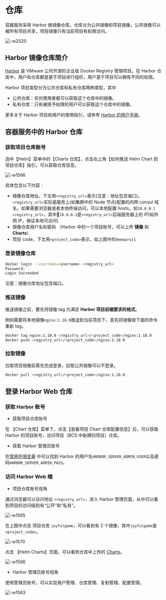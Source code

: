 # 仓库

容器服务采用 Harbor 做镜像仓库。仓库分为公共镜像和项目镜像，公共镜像可以被所有项目共享，项目镜像只有当前项目有权限访问。

![-w2020](../assets/image_repo.png)

## Harbor 镜像仓库简介

[Harbor](https://github.com/vmware/harbor) 是 VMware 公司开源的企业级 Docker Registry 管理项目。在 Harbor 仓库中，用户和仓库都是基于项目进行组织，用户基于项目可以拥有不同的权限。

Harbor 项目类型分为公共仓库和私有仓库两种类型，其中

- 公共仓库：任何使用者都可以获取这个仓库中的镜像。
- 私有仓库：只有被授予权限的用户可以获取这个仓库中的镜像。

更多关于 Harbor 项目和用户的使用指引，请参考 [Harbor 的用户手册](https://github.com/goharbor/harbor/blob/main/docs/README.md)。

## 容器服务中的 Harbor 仓库
### 获取项目仓库账号

选中【Helm】菜单中的【Charts 仓库】，点击右上角【如何推送 Helm Chart 到项目仓库】指引，可以获取仓库信息。

![-w1566](../assets/repo_info.png)

具体包含以下内容：
- 镜像仓库地址，下文用`<registry_url>`表示(注意：地址包含端口)。`<registry_url>`实际是服务上(如集群中的 Node 节点)配置的内网 consul 域名，如果需要浏览器或者本地终端访问，可以本地配置 hosts，如`10.0.0.1 <registry_url>`，其中`10.0.0.1`是`<registry_url>`后端服务器上的 IP(如外网 IP，保证本地可访问)
- 镜像仓库用户名和密码 （Harbor 中的一个项目账号，可以上传 **镜像** 和 **Charts**）
- 项目 code，下文用`<project_code>`表示，如上图中的`demoproj1`


### 登录镜像仓库

```bash
docker login --username=<username> <registry_url>
Password:
Login Succeeded
```
注意：镜像仓库地址包含端口。

### 推送镜像

推送镜像之前，要先将镜像 tag 为满足 **Harbor 项目前缀要求的格式**。

例如需要将本地镜像`nginx:1.18.0`推送到当前项目下，首先将镜像按下面的命令重新 tag。

```bash
docker tag nginx:1.18.0 <registry_url>/<project_code>/nginx:1.18.0
docker push <registry_url>/<project_code>/nginx:1.18.0
```

### 拉取镜像

拉取项目镜像前需先完成登录，拉取公共镜像可以不登录。

```bash
docker pull <registry_url>/<project_code>/nginx:1.18.0
```

## 登录 Harbor Web 仓库
### 获取 Harbor 账号

- 获取项目仓库账号

在 【Chart 仓库】菜单下，点击【查看项目 Chart 仓库配置信息】后，可以获取 Harbor 的项目账号，访问项目（BCS 中新建的项目）仓库。

- 获取 Harbor 管理员账号

在[常用环境变量](../../../../DeploymentGuides/6.0/产品白皮书/增强包维护/BCS/Env_variable.md) 中可以找到 Harbor 的用户名`HARBOR_SERVER_ADMIN_USER`以及密码`HARBOR_SERVER_ADMIN_PASS`。

### 访问 Harbor Web 端

- 项目仓库账号视角

通过浏览器可以访问地址 `<registry_url>`，进入 Harbor 管理页面，从中可以看到项目的访问级别有“公开”和“私有”。

![-w1565](../assets/15675973703087.jpg)

在上图中点击 项目仓库 `joyfulgame`，可以看到有 2 个镜像，其中`joyfulgame`是`<project_code>`。

![-w1570](../assets/15675973839581.jpg)

点击 【Helm Charts】页面，可以看到仓库中上传的 [Charts](helm/ServiceAccess.md)。

![-w1566](../assets/15675973941768.jpg)

- Harbor 管理员账号视角

使用管理员账号，可以实现用户管理、仓库管理、复制管理、配置管理。

![-w1563](../assets/15675975535096.jpg)
